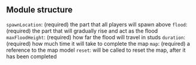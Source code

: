 ## Module structure
`spawnLocation`: (required) the part that all players will spawn above
`flood`: (required) the part that will gradually rise and act as the flood
`maxFloodHeight`: (required) how far the flood will travel in studs
`duration`: (required) how much time it will take to complete the map
`map`: (required) a reference to the map model
`reset`: will be called to reset the map, after it has been completed
